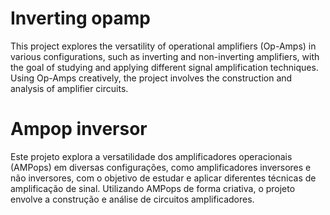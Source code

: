 # Inverting opamp
This project explores the versatility of operational amplifiers (Op-Amps) in various configurations, such as inverting and non-inverting amplifiers, with the goal of studying and applying different signal amplification techniques. Using Op-Amps creatively, the project involves the construction and analysis of amplifier circuits.
# Ampop inversor 
Este projeto explora a versatilidade dos amplificadores operacionais (AMPops) em diversas configurações, como amplificadores inversores e não inversores, com o objetivo de estudar e aplicar diferentes técnicas de amplificação de sinal. Utilizando AMPops de forma criativa, o projeto envolve a construção e análise de circuitos amplificadores.
